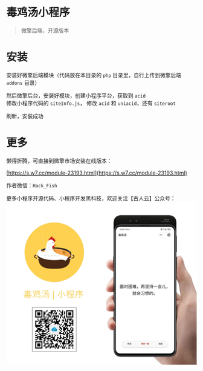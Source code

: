# 毒鸡汤小程序

> 微擎后端，开源版本

# 安装

安装好微擎后端模块（代码放在本目录的 `php` 目录里，自行上传到微擎后端 `addons` 目录） 

然后微擎后台，安装好模块，创建小程序平台，获取到 `acid`     
修改小程序代码的 `siteInfo.js`， 修改 `acid` 和 `uniacid`，还有 `siteroot`    

刷新，安装成功

# 更多

懒得折腾，可直接到微擎市场安装在线版本：

[https://s.w7.cc/module-23193.html](https://s.w7.cc/module-23193.html)    

作者微信：`Hack_Fish`    

更多小程序开源代码、小程序开发黑科技，欢迎关注【古人云】公众号：    
![](./screenshot.jpg)